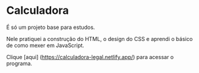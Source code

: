 <h1><strong>Calculadora</strong></h1>

É só um projeto base para estudos.

Nele pratiquei a construção do HTML, o design do CSS e aprendi o básico de como mexer em JavaScript.

Clique [aqui] (https://calculadora-legal.netlify.app/) para acessar o programa.
